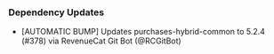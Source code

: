### Dependency Updates
* [AUTOMATIC BUMP] Updates purchases-hybrid-common to 5.2.4 (#378) via RevenueCat Git Bot (@RCGitBot)
